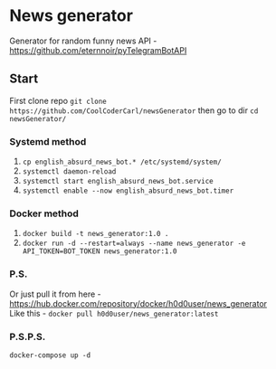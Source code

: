 # News generator

Generator for random funny news
API - https://github.com/eternnoir/pyTelegramBotAPI

## Start 

First clone repo `git clone https://github.com/CoolCoderCarl/newsGenerator` then go to dir `cd newsGenerator/`

### Systemd method
1) `cp english_absurd_news_bot.* /etc/systemd/system/`
2) `systemctl daemon-reload`
3) `systemctl start english_absurd_news_bot.service` 
4) `systemctl enable --now english_absurd_news_bot.timer` 

### Docker method
1) `docker build -t news_generator:1.0 .`
2) `docker run -d --restart=always --name news_generator -e API_TOKEN=BOT_TOKEN news_generator:1.0`

### P.S.
Or just pull it from here - https://hub.docker.com/repository/docker/h0d0user/news_generator  
Like this - `docker pull h0d0user/news_generator:latest`

### P.S.P.S.

`docker-compose up -d`